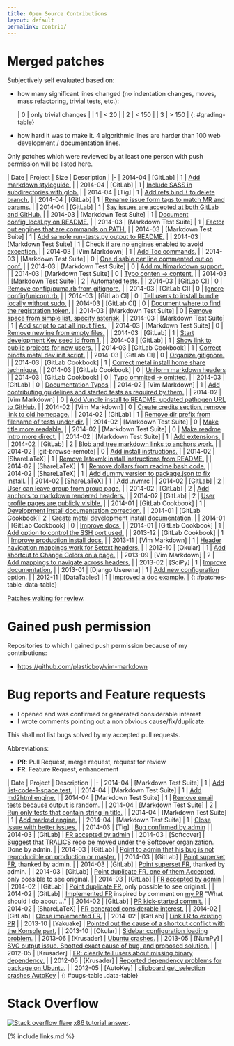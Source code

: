 ```yaml
---
title: Open Source Contributions
layout: default
permalink: contrib/
---
```


<ul data-toc></ul>

# Merged patches

Subjectively self evaluated based on:

- how many significant lines changed (no indentation changes, moves, mass refactoring, trivial tests, etc.):

    | 0 | only trivial changes |
    | 1 | < 20                 |
    | 2 | < 150                |
    | 3 | > 150                |
    {: #grading-table}

- how hard it was to make it. 4 algorithmic lines are harder than 100 web development / documentation lines.

Only patches which were reviewed by at least one person with push permission will be listed here.

| Date | Project | Size | Description |
|-
| 2014-04 | [GitLab] | 1 | [Add markdown styleguide.](https://github.com/gitlabhq/gitlabhq/pull/6795) |
| 2014-04 | [GitLab] | 1 | [Include SASS in subdirectories with glob.](https://github.com/gitlabhq/gitlabhq/pull/6775) |
| 2014-04 | [Tig] | 1 | [Add refs bind `!` to delete branch.](https://github.com/jonas/tig/pull/270) |
| 2014-04 | [GitLab] | 1 | [Rename issue form tags to match MR and params.](https://github.com/gitlabhq/gitlabhq/pull/6774) |
| 2014-04 | [GitLab] | 1 | [Say issues are accepted at both GitLab and GitHub.](https://github.com/gitlabhq/gitlabhq/pull/6749) |
| 2014-03 | [Markdown Test Suite] | 1 | [Document config_local.py on README.](https://github.com/karlcow/markdown-testsuite/pull/23) |
| 2014-03 | [Markdown Test Suite] | 1 | [Factor out engines that are commands on PATH.](https://github.com/karlcow/markdown-testsuite/pull/24) |
| 2014-03 | [Markdown Test Suite] | 1 | [Add sample run-tests.py output to README.](https://github.com/karlcow/markdown-testsuite/pull/25) |
| 2014-03 | [Markdown Test Suite] | 1 | [Check if are no engines enabled to avoid exception.](https://github.com/karlcow/markdown-testsuite/pull/26) |
| 2014-03 | [Vim Markdown] | 1 | [Add Toc commands.](https://github.com/plasticboy/vim-markdown/pull/71) |
| 2014-03 | [Markdown Test Suite] | 0 | [One disable per line commented out on conf.](https://github.com/karlcow/markdown-testsuite/pull/21) |
| 2014-03 | [Markdown Test Suite] | 0 | [Add multimarkdown support.](https://github.com/karlcow/markdown-testsuite/pull/20) |
| 2014-03 | [Markdown Test Suite] | 0 | [Typo conten -> content.](https://github.com/karlcow/markdown-testsuite/pull/18) |
| 2014-03 | [Markdown Test Suite] | 2 | [Automated tests.](https://github.com/karlcow/markdown-testsuite/pull/15) |
| 2014-03 | [GitLab CI] | 0 | [Remove config/puma.rb from gitignore.](https://github.com/gitlabhq/gitlab-ci/pull/405) |
| 2014-03 | [GitLab CI] | 0 | [Ignore config/unicorn.rb.](https://github.com/gitlabhq/gitlab-ci/pull/404) |
| 2014-03 | [GitLab CI] | 0 | [Tell users to install bundle locally without sudo.](https://github.com/gitlabhq/gitlab-ci-runner/pull/79) |
| 2014-03 | [GitLab CI] | 0 | [Document where to find the registration token.](https://github.com/gitlabhq/gitlab-ci-runner/pull/78) |
| 2014-03 | [Markdown Test Suite] | 0 | [Remove space from simple list, specify asterisk.](https://github.com/karlcow/markdown-testsuite/pull/14) |
| 2014-03 | [Markdown Test Suite] | 1 | [Add script to cat all input files.](https://github.com/karlcow/markdown-testsuite/pull/13) |
| 2014-03 | [Markdown Test Suite] | 0 | [Remove newline from empty files.](https://github.com/karlcow/markdown-testsuite/pull/12) |
| 2014-03 | [GitLab] | 1 | [Start development Key seed id from 1.](https://github.com/gitlabhq/gitlabhq/pull/6601) |
| 2014-03 | [GitLab] | 1 | [Show link to public projects for new users.](https://github.com/gitlabhq/gitlabhq/pull/6544) |
| 2014-03 | [GitLab Cookbook] | 1 | [Correct bindfs metal dev init script.](https://gitlab.com/gitlab-org/cookbook-gitlab/merge_requests/57/diffs) |
| 2014-03 | [GitLab CI] | 0 | [Organize gitignore.](https://github.com/gitlabhq/gitlab-ci/pull/391) |
| 2014-03 | [GitLab Cookbook] | 1 | [Correct metal install home share technique.](https://gitlab.com/gitlab-org/cookbook-gitlab/merge_requests/55) |
| 2014-03 | [GitLab Cookbook] | 0 | [Uniform markdown headers](https://gitlab.com/gitlab-org/cookbook-gitlab/merge_requests/53) |
| 2014-03 | [GitLab Cookbook] | 0 | [Typo ommited -> omitted.](https://gitlab.com/gitlab-org/cookbook-gitlab/merge_requests/54) |
| 2014-03 | [GitLab] | 0 | [Documentation Typos](https://github.com/gitlabhq/gitlabhq/pull/6489) |
| 2014-02 | [Vim Markdown] | 1 | [Add contributing guidelines and started tests as required by them.](https://github.com/plasticboy/vim-markdown/pull/60) |
| 2014-02 | [Vim Markdown] | 0 | [Add Vundle install to README, updated pathogen URL to GitHub.](https://github.com/plasticboy/vim-markdown/pull/61) |
| 2014-02 | [Vim Markdown] | 0 | [Create credits section, remove link to old homepage.](https://github.com/plasticboy/vim-markdown/pull/62) |
| 2014-02 | [GitLab] | 1 | [Remove dir prefix from filename of tests under dir.](https://github.com/gitlabhq/gitlabhq/pull/6386) |
| 2014-02 | [Markdown Test Suite] | 0 | [Make title more readable.](https://github.com/karlcow/markdown-testsuite/pull/10) |
| 2014-02 | [Markdown Test Suite] | 0 | [Make readme intro more direct.](https://github.com/karlcow/markdown-testsuite/pull/9) |
| 2014-02 | [Markdown Test Suite] | 1 | [Add extensions.](https://github.com/karlcow/markdown-testsuite/pull/8) |
| 2014-02 | [GitLab] | 2 | [Blob and tree markdown links to anchors work.](https://github.com/gitlabhq/gitlabhq/pull/6375) |
| 2014-02 | [git-browse-remote] | 0 | [Add install instructions.](https://github.com/motemen/git-browse-remote/pull/10) |
| 2014-02 | [ShareLaTeX] | 1 | [Remove latexmk install instructions from README.](https://github.com/sharelatex/sharelatex/pull/57) |
| 2014-02 | [ShareLaTeX] | 1 | [Remove dollars from readme bash code.](https://github.com/sharelatex/sharelatex/pull/56) |
| 2014-02 | [ShareLaTeX] | 1 | [Add dummy version to package.json to fix install.](https://github.com/sharelatex/sharelatex/pull/53) |
| 2014-02 | [ShareLaTeX] | 1 | [Add .nvmrc](https://github.com/sharelatex/sharelatex/pull/52) |
| 2014-02 | [GitLab] | 2 | [User can leave group from group page.](https://github.com/gitlabhq/gitlabhq/pull/6274) |
| 2014-02 | [GitLab] | 2 | [Add anchors to markdown rendered headers.](https://github.com/gitlabhq/gitlabhq/pull/6219) |
| 2014-02 | [GitLab] | 2 | [User profile pages are publicly visible.](https://github.com/gitlabhq/gitlabhq/pull/6177) |
| 2014-01 | [GitLab Cookbook] | 1 | [Development install documentation correction.](https://gitlab.com/gitlab-org/cookbook-gitlab/merge_requests/33) |
| 2014-01 | [GitLab Cookbook]| 2 | [Create metal development install documentation.](https://gitlab.com/gitlab-org/cookbook-gitlab/merge_requests/29) |
| 2014-01 | [GitLab Cookbook] | 0 | [Improve docs.](https://gitlab.com/gitlab-org/cookbook-gitlab/merge_requests/30) |
| 2014-01 | [GitLab Cookbook] | 1 | [Add option to control the SSH port used.](https://gitlab.com/gitlab-org/cookbook-gitlab/merge_requests/23) |
| 2013-12 | [GitLab Cookbook] | 1 | [Improve production install docs.](https://gitlab.com/gitlab-org/cookbook-gitlab/merge_requests/11) |
| 2013-11 | [Vim Markdown] | 1 | [Header navigation mappings work for Setext headers.](https://github.com/plasticboy/vim-markdown/pull/52) |
| 2013-10 | [Okular] | 1 | [Add shortcut to Change Colors on a page.](https://git.reviewboard.kde.org/r/113434/) |
| 2013-09 | [Vim Markdown] | 2 | [Add mappings to navigate across headers.](https://github.com/plasticboy/vim-markdown/pull/37) |
| 2013-02 | [SciPy] | 1 | [Improve documentation.](https://github.com/scipy/scipy/pull/365) |
| 2013-01 | [Django Userena] | 1 | [Add new configuration option.](https://github.com/bread-and-pepper/django-userena/commit/6a0bc1575a1816a130644efde411fbed131720be) |
| 2012-11 | [DataTables] | 1 | [Improved a doc example.](https://github.com/DataTables/DataTables/commits?author=cirosantilli) |
{: #patches-table .data-table}

[Patches waiting for review](/contrib-pending).

# Gained push permission

Repositories to which I gained push permission because of my contributions:

- <https://github.com/plasticboy/vim-markdown>

# Bug reports and Feature requests

- I opened and was confirmed or generated considerable interest
- I wrote comments pointing out a non obvious cause/fix/duplicate.

This shall not list bugs solved by my accepted pull requests.

Abbreviations:

- **PR**: Pull Request, merge request, request for review
- **FR**: Feature Request, enhancement

| Date | Project | Description |
|-
| 2014-04 | [Markdown Test Suite] | 1 | [Add list-code-1-space test.](https://github.com/karlcow/markdown-testsuite/pull/34) |
| 2014-04 | [Markdown Test Suite] | 1 | [Add md2html engine.](https://github.com/karlcow/markdown-testsuite/pull/33) |
| 2014-04 | [Markdown Test Suite] | 1 | [Remove email tests because output is random.](https://github.com/karlcow/markdown-testsuite/pull/32) |
| 2014-04 | [Markdown Test Suite] | 2 | [Run only tests that contain string in title.](https://github.com/karlcow/markdown-testsuite/pull/30) |
| 2014-04 | [Markdown Test Suite] | 1 | [Add marked engine.](https://github.com/karlcow/markdown-testsuite/pull/29) |
| 2014-04 | [Markdown Test Suite] | 1 | [Close issue with better issues.](https://github.com/karlcow/markdown-testsuite/issues/3) |
| 2014-03 | [Tig] | [Bug confirmed by admin](https://github.com/jonas/tig/issues/275) |
| 2014-03 | [GitLab] | [FR accepted by admin](http://feedback.gitlab.com/forums/176466-general/suggestions/5518180-smarter-merge-request-target-repo-and-branch-form-) |
| 2014-03 | [Softcover] | [Suggest that TRALICS repo be moved under the Softcover organization.](https://github.com/softcover/polytexnic/issues/100#issuecomment-37228903) Done by admin. |
| 2014-03 | [GitLab] | [Point to admin that his bug is not reproducible on production or master.](http://feedback.gitlab.com/forums/176466-general/suggestions/5603753-gitlab-markdown-should-display-username-s-correct) |
| 2014-03 | [GitLab] | [Point superset FR](http://feedback.gitlab.com/forums/176466-general/suggestions/5628857-administratively-create-issues-on-behalf-of-other), thanked by admin. |
| 2014-03 | [GitLab] | [Point superset FR](http://feedback.gitlab.com/forums/176466-general/suggestions/5628857-administratively-create-issues-on-behalf-of-other), thanked by admin. |
| 2014-03 | [GitLab] | [Point duplicate FR, one of them Accepted](http://feedback.gitlab.com/forums/176466-general/suggestions/3957367-allowing-the-build-pages-to-be-viewed-publicly), only possible to see original. |
| 2014-03 | [GitLab] | [FR accepted by admin](http://feedback.gitlab.com/forums/176466-general/suggestions/5607934-view-diff-on-submit-merge-request-form) |
| 2014-02 | [GitLab] | [Point duplicate FR](http://feedback.gitlab.com/forums/176466-general/suggestions/4255282-task-lists-like-github-done-or-some-other-implemen), only possible to see original. |
| 2014-02 | [GitLab] | [Implemented FR](http://feedback.gitlab.com/forums/176466-general/suggestions/5507877-convert-all-help-files-to-markdown-files-in-doc-di) inspired by comment on [my PR](https://github.com/gitlabhq/gitlabhq/pull/6219) "What should I do about ..." |
| 2014-02 | [GitLab] | [PR kick-started commit.](https://github.com/gitlabhq/gitlabhq/pull/6389) |
| 2014-02 | [ShareLaTeX] | [FR generated considerable interest.](https://github.com/sharelatex/sharelatex/issues/51) |
| 2014-02 | [GitLab] | [Close implemented FR.](http://feedback.gitlab.com/forums/176466-general/suggestions/3941049-allow-public-read-only-wikis) |
| 2014-02 | [GitLab] | [Link FR to existing PR](http://feedback.gitlab.com/forums/176466-general/suggestions/4000912-add-a-diff-view-when-editing-a-file-via-the-web-in) |
| 2013-10 | [Yakuake] | [Pointed out the cause of a shortcut conflict with the Konsole part.](https://bugs.kde.org/show_bug.cgi?id=319172#c2) |
| 2013-10 | [Okular] | [Sidebar configuration loading problem.](https://bugs.kde.org/show_bug.cgi?id=327641) |
| 2013-06 | [Krusader] | [Ubuntu crashes.](https://bugs.launchpad.net/ubuntu/+source/krusader/+bug/1197679) |
| 2013-05 | [NumPy] | [SVG output issue. Spotted exact cause of bug, and proposed solution.](https://github.com/matplotlib/matplotlib/pull/1967) |
| 2012-05 | [Krusader] | [FR: clearly tell users about missing binary dependency.](https://bugs.kde.org/show_bug.cgi?id=300068) |
| 2012-05 | [Krusader] | [Reported dependency problems for package on Ubuntu.](https://bugs.launchpad.net/ubuntu/+source/krusader/+bug/999695) |
| 2012-05 | [AutoKey] | [clipboard.get_selection crashes AutoKey](http://code.google.com/p/autokey/issues/detail?id=197) |
{: #bugs-table .data-table}

# Stack Overflow

[![Stack overflow flare](http://stackoverflow.com/users/flair/895245.png?theme=dark)](http://stackoverflow.com/users/895245/cirosantilli) [x86 tutorial answer](/x86-paging).

{% include links.md %}
